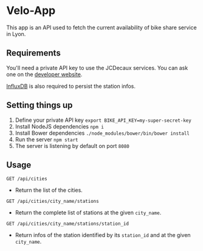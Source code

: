 # Velo-App

This app is an API used to fetch the current availability of bike share service in Lyon.

## Requirements

You'll need a private API key to use the JCDecaux services. You can ask one on the [developer website](https://developer.jcdecaux.com).

[InfluxDB](https://github.com/influxdb/influxdb) is also required to persist the station infos.

## Setting things up

1. Define your private API key `export BIKE_API_KEY=my-super-secret-key`
2. Install NodeJS dependencies `npm i`
3. Install Bower dependencies `./node_modules/bower/bin/bower install`
3. Run the server `npm start`
4. The server is listening by default on port `8080`

## Usage

```
GET /api/cities
```
- Return the list of the cities.

```
GET /api/cities/city_name/stations
```
- Return the complete list of stations at the given `city_name`.

```
GET /api/cities/city_name/stations/station_id
```
- Return infos of the station identified by its `station_id` and at the given `city_name`.
